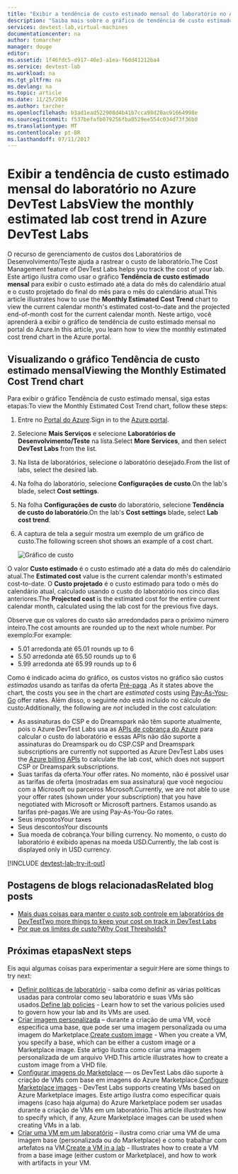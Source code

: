 ```yaml
---
title: "Exibir a tendência de custo estimado mensal do laboratório no Azure DevTest Labs | Microsoft Docs"
description: "Saiba mais sobre o gráfico de tendência de custo estimado mensal do Azure DevTest Labs."
services: devtest-lab,virtual-machines
documentationcenter: na
author: tomarcher
manager: douge
editor: 
ms.assetid: 1f46fdc5-d917-46e3-a1ea-f6dd41212ba4
ms.service: devtest-lab
ms.workload: na
ms.tgt_pltfrm: na
ms.devlang: na
ms.topic: article
ms.date: 11/25/2016
ms.author: tarcher
ms.openlocfilehash: b3ad1ead522908d4b41b7cca98d20ac91664998e
ms.sourcegitcommit: f537befafb079256fba0529ee554c034d73f36b0
ms.translationtype: MT
ms.contentlocale: pt-BR
ms.lasthandoff: 07/11/2017
---
```

# <a name="view-the-monthly-estimated-lab-cost-trend-in-azure-devtest-labs"></a><span data-ttu-id="2285e-103">Exibir a tendência de custo estimado mensal do laboratório no Azure DevTest Labs</span><span class="sxs-lookup"><span data-stu-id="2285e-103">View the monthly estimated lab cost trend in Azure DevTest Labs</span></span>
<span data-ttu-id="2285e-104">O recurso de gerenciamento de custos dos Laboratórios de Desenvolvimento/Teste ajuda a rastrear o custo de laboratório.</span><span class="sxs-lookup"><span data-stu-id="2285e-104">The Cost Management feature of DevTest Labs helps you track the cost of your lab.</span></span> <span data-ttu-id="2285e-105">Este artigo ilustra como usar o gráfico **Tendência de custo estimado mensal** para exibir o custo estimado até a data do mês do calendário atual e o custo projetado do final do mês para o mês do calendário atual.</span><span class="sxs-lookup"><span data-stu-id="2285e-105">This article illustrates how to use the **Monthly Estimated Cost Trend** chart to view the current calendar month's estimated cost-to-date and the projected end-of-month cost for the current calendar month.</span></span> <span data-ttu-id="2285e-106">Neste artigo, você aprenderá a exibir o gráfico de tendência de custo estimado mensal no portal do Azure.</span><span class="sxs-lookup"><span data-stu-id="2285e-106">In this article, you learn how to view the monthly estimated cost trend chart in the Azure portal.</span></span>

## <a name="viewing-the-monthly-estimated-cost-trend-chart"></a><span data-ttu-id="2285e-107">Visualizando o gráfico Tendência de custo estimado mensal</span><span class="sxs-lookup"><span data-stu-id="2285e-107">Viewing the Monthly Estimated Cost Trend chart</span></span>
<span data-ttu-id="2285e-108">Para exibir o gráfico Tendência de custo estimado mensal, siga estas etapas:</span><span class="sxs-lookup"><span data-stu-id="2285e-108">To view the Monthly Estimated Cost Trend chart, follow these steps:</span></span> 

1. <span data-ttu-id="2285e-109">Entre no [Portal do Azure](http://go.microsoft.com/fwlink/p/?LinkID=525040).</span><span class="sxs-lookup"><span data-stu-id="2285e-109">Sign in to the [Azure portal](http://go.microsoft.com/fwlink/p/?LinkID=525040).</span></span>
2. <span data-ttu-id="2285e-110">Selecione **Mais Serviços** e selecione **Laboratórios de Desenvolvimento/Teste** na lista.</span><span class="sxs-lookup"><span data-stu-id="2285e-110">Select **More Services**, and then select **DevTest Labs** from the list.</span></span>
3. <span data-ttu-id="2285e-111">Na lista de laboratórios, selecione o laboratório desejado.</span><span class="sxs-lookup"><span data-stu-id="2285e-111">From the list of labs, select the desired lab.</span></span>   
4. <span data-ttu-id="2285e-112">Na folha do laboratório, selecione **Configurações de custo**.</span><span class="sxs-lookup"><span data-stu-id="2285e-112">On the lab's blade, select **Cost settings**.</span></span>
5. <span data-ttu-id="2285e-113">Na folha **Configurações de custo** do laboratório, selecione **Tendência de custo do laboratório**.</span><span class="sxs-lookup"><span data-stu-id="2285e-113">On the lab's **Cost settings** blade, select **Lab cost trend**.</span></span>
6. <span data-ttu-id="2285e-114">A captura de tela a seguir mostra um exemplo de um gráfico de custo.</span><span class="sxs-lookup"><span data-stu-id="2285e-114">The following screen shot shows an example of a cost chart.</span></span> 
   
    ![Gráfico de custo](./media/devtest-lab-configure-cost-management/graph.png)

<span data-ttu-id="2285e-116">O valor **Custo estimado** é o custo estimado até a data do mês do calendário atual.</span><span class="sxs-lookup"><span data-stu-id="2285e-116">The **Estimated cost** value is the current calendar month's estimated cost-to-date.</span></span> <span data-ttu-id="2285e-117">O **Custo projetado** é o custo estimado para todo o mês do calendário atual, calculado usando o custo do laboratório nos cinco dias anteriores.</span><span class="sxs-lookup"><span data-stu-id="2285e-117">The **Projected cost** is the estimated cost for the entire current calendar month, calculated using the lab cost for the previous five days.</span></span>

<span data-ttu-id="2285e-118">Observe que os valores do custo são arredondados para o próximo número inteiro.</span><span class="sxs-lookup"><span data-stu-id="2285e-118">The cost amounts are rounded up to the next whole number.</span></span> <span data-ttu-id="2285e-119">Por exemplo:</span><span class="sxs-lookup"><span data-stu-id="2285e-119">For example:</span></span> 

* <span data-ttu-id="2285e-120">5.01 arredonda até 6</span><span class="sxs-lookup"><span data-stu-id="2285e-120">5.01 rounds up to 6</span></span> 
* <span data-ttu-id="2285e-121">5.50 arredonda até 6</span><span class="sxs-lookup"><span data-stu-id="2285e-121">5.50 rounds up to 6</span></span>
* <span data-ttu-id="2285e-122">5.99 arredonda até 6</span><span class="sxs-lookup"><span data-stu-id="2285e-122">5.99 rounds up to 6</span></span>

<span data-ttu-id="2285e-123">Como é indicado acima do gráfico, os custos vistos no gráfico são custos *estimados* usando as tarifas da oferta [Pré-paga](https://azure.microsoft.com/offers/ms-azr-0003p/) .</span><span class="sxs-lookup"><span data-stu-id="2285e-123">As it states above the chart, the costs you see in the chart are *estimated* costs using [Pay-As-You-Go](https://azure.microsoft.com/offers/ms-azr-0003p/) offer rates.</span></span>
<span data-ttu-id="2285e-124">Além disso, o seguinte *não* está incluído no cálculo de custo:</span><span class="sxs-lookup"><span data-stu-id="2285e-124">Additionally, the following are *not* included in the cost calculation:</span></span>

* <span data-ttu-id="2285e-125">As assinaturas do CSP e do Dreamspark não têm suporte atualmente, pois o Azure DevTest Labs usa as [APIs de cobrança do Azure](../billing/billing-usage-rate-card-overview.md) para calcular o custo do laboratório e essas APIs não dão suporte a assinaturas do Dreamspark ou do CSP.</span><span class="sxs-lookup"><span data-stu-id="2285e-125">CSP and Dreamspark subscriptions are currently not supported as Azure DevTest Labs uses the [Azure billing APIs](../billing/billing-usage-rate-card-overview.md) to calculate the lab cost, which does not support CSP or Dreamspark subscriptions.</span></span>
* <span data-ttu-id="2285e-126">Suas tarifas da oferta.</span><span class="sxs-lookup"><span data-stu-id="2285e-126">Your offer rates.</span></span> <span data-ttu-id="2285e-127">No momento, não é possível usar as tarifas de oferta (mostradas em sua assinatura) que você negociou com a Microsoft ou parceiros Microsoft.</span><span class="sxs-lookup"><span data-stu-id="2285e-127">Currently, we are not able to use your offer rates (shown under your subscription) that you have negotiated with Microsoft or Microsoft partners.</span></span> <span data-ttu-id="2285e-128">Estamos usando as tarifas pré-pagas.</span><span class="sxs-lookup"><span data-stu-id="2285e-128">We are using Pay-As-You-Go rates.</span></span>
* <span data-ttu-id="2285e-129">Seus impostos</span><span class="sxs-lookup"><span data-stu-id="2285e-129">Your taxes</span></span>
* <span data-ttu-id="2285e-130">Seus descontos</span><span class="sxs-lookup"><span data-stu-id="2285e-130">Your discounts</span></span>
* <span data-ttu-id="2285e-131">Sua moeda de cobrança.</span><span class="sxs-lookup"><span data-stu-id="2285e-131">Your billing currency.</span></span> <span data-ttu-id="2285e-132">No momento, o custo do laboratório é exibido apenas na moeda USD.</span><span class="sxs-lookup"><span data-stu-id="2285e-132">Currently, the lab cost is displayed only in USD currency.</span></span>

[!INCLUDE [devtest-lab-try-it-out](../../includes/devtest-lab-try-it-out.md)]

## <a name="related-blog-posts"></a><span data-ttu-id="2285e-133">Postagens de blogs relacionadas</span><span class="sxs-lookup"><span data-stu-id="2285e-133">Related blog posts</span></span>
* [<span data-ttu-id="2285e-134">Mais duas coisas para manter o custo sob controle em laboratórios de DevTest</span><span class="sxs-lookup"><span data-stu-id="2285e-134">Two more things to keep your cost on track in DevTest Labs</span></span>](https://blogs.msdn.microsoft.com/devtestlab/2016/06/21/keep-your-cost-on-track/)
* [<span data-ttu-id="2285e-135">Por que os limites de custo?</span><span class="sxs-lookup"><span data-stu-id="2285e-135">Why Cost Thresholds?</span></span>](https://blogs.msdn.microsoft.com/devtestlab/2016/04/11/why-cost-thresholds/)

## <a name="next-steps"></a><span data-ttu-id="2285e-136">Próximas etapas</span><span class="sxs-lookup"><span data-stu-id="2285e-136">Next steps</span></span>
<span data-ttu-id="2285e-137">Eis aqui algumas coisas para experimentar a seguir:</span><span class="sxs-lookup"><span data-stu-id="2285e-137">Here are some things to try next:</span></span>

* <span data-ttu-id="2285e-138">[Definir políticas de laboratório](devtest-lab-set-lab-policy.md) - saiba como definir as várias políticas usadas para controlar como seu laboratório e suas VMs são usados.</span><span class="sxs-lookup"><span data-stu-id="2285e-138">[Define lab policies](devtest-lab-set-lab-policy.md) - Learn how to set the various policies used to govern how your lab and its VMs are used.</span></span> 
* <span data-ttu-id="2285e-139">[Criar imagem personalizada](devtest-lab-create-template.md) – durante a criação de uma VM, você especifica uma base, que pode ser uma imagem personalizada ou uma imagem do Marketplace.</span><span class="sxs-lookup"><span data-stu-id="2285e-139">[Create custom image](devtest-lab-create-template.md) - When you create a VM, you specify a base, which can be either a custom image or a Marketplace image.</span></span> <span data-ttu-id="2285e-140">Este artigo ilustra como criar uma imagem personalizada de um arquivo VHD.</span><span class="sxs-lookup"><span data-stu-id="2285e-140">This article illustrates how to create a custom image from a VHD file.</span></span>
* <span data-ttu-id="2285e-141">[Configurar imagens do Marketplace](devtest-lab-configure-marketplace-images.md) — os DevTest Labs dão suporte à criação de VMs com base em imagens do Azure Marketplace.</span><span class="sxs-lookup"><span data-stu-id="2285e-141">[Configure Marketplace images](devtest-lab-configure-marketplace-images.md) - DevTest Labs supports creating VMs based on Azure Marketplace images.</span></span> <span data-ttu-id="2285e-142">Este artigo ilustra como especificar quais imagens (caso haja alguma) do Azure Marketplace podem ser usadas durante a criação de VMs em um laboratório.</span><span class="sxs-lookup"><span data-stu-id="2285e-142">This article illustrates how to specify which, if any, Azure Marketplace images can be used when creating VMs in a lab.</span></span>
* <span data-ttu-id="2285e-143">[Criar uma VM em um laboratório](devtest-lab-add-vm-with-artifacts.md) – ilustra como criar uma VM de uma imagem base (personalizada ou do Marketplace) e como trabalhar com artefatos na VM.</span><span class="sxs-lookup"><span data-stu-id="2285e-143">[Create a VM in a lab](devtest-lab-add-vm-with-artifacts.md) - Illustrates how to create a VM from a base image (either custom or Marketplace), and how to work with artifacts in your VM.</span></span>

